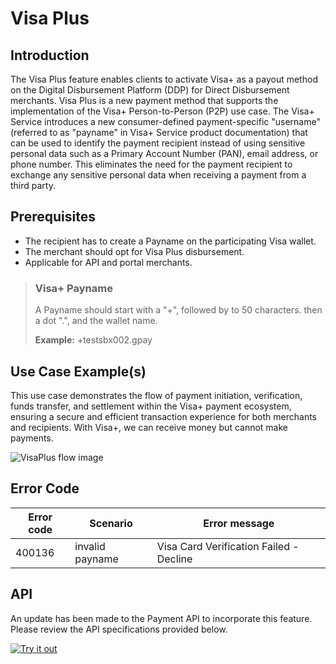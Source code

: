 # Visa Plus

## Introduction

The Visa Plus feature enables clients to activate Visa+ as a payout method on the Digital Disbursement Platform (DDP) for Direct Disbursement merchants. Visa Plus is a new payment method that supports the implementation of the Visa+ Person-to-Person (P2P) use case. The Visa+ Service introduces a new consumer-defined payment-specific "username" (referred to as "payname" in Visa+ Service product documentation) that can be used to identify the payment recipient instead of using sensitive personal data such as a Primary Account Number (PAN), email address, or phone number. This eliminates the need for the payment recipient to exchange any sensitive personal data when receiving a payment from a third party.

## Prerequisites

- The recipient has to create a Payname on the participating Visa wallet.
- The merchant should opt for Visa Plus disbursement.
- Applicable for API and portal merchants.

<!-- theme: success -->
> ### Visa+ Payname
>
>A Payname should start with a "+", followed by  to 50 characters. then a dot ".", and the wallet name.
>
>**Example:** +testsbx002.gpay

## Use Case Example(s)

This use case demonstrates the flow of payment initiation, verification, funds transfer, and settlement within the Visa+ payment ecosystem, ensuring a secure and efficient transaction experience for both merchants and recipients. With Visa+, we can receive money but cannot make payments.

![VisaPlus flow image](../../assets/images/VisaPlus.png "VisaPlus flow image")

## Error Code

|Error code|Scenario|Error message|
|---------------|--------------------------|--------------------|
| 400136 |  invalid payname  | Visa Card Verification Failed - Decline |

## API

An update has been made to the Payment API to incorporate this feature. Please review the API specifications provided below.

[![Try it out](../../../../assets/images/button.png)](../api/?type=post&path=/ddp/v1/payments)
